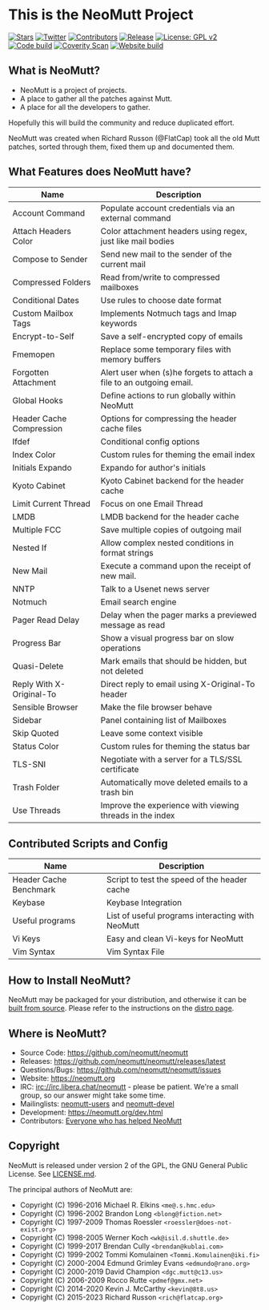 # This is the NeoMutt Project

[![Stars](https://img.shields.io/github/stars/neomutt/neomutt.svg?style=social&label=Stars)](https://github.com/neomutt/neomutt "Give us a Star")
[![Twitter](https://img.shields.io/twitter/follow/NeoMutt_Org.svg?style=social&label=Follow)](https://twitter.com/NeoMutt_Org "Follow us on Twitter")
[![Contributors](https://img.shields.io/badge/Contributors-272-orange.svg)](https://github.com/neomutt/neomutt/blob/main/AUTHORS.md "All of NeoMutt's Contributors")
[![Release](https://img.shields.io/github/release/neomutt/neomutt.svg)](https://github.com/neomutt/neomutt/releases/latest "Latest Release Notes")
[![License: GPL v2](https://img.shields.io/badge/License-GPL%20v2-blue.svg)](https://github.com/neomutt/neomutt/blob/main/LICENSE.md "Copyright Statement")
[![Code build](https://github.com/neomutt/neomutt/actions/workflows/build-and-test.yml/badge.svg?branch=main&event=push)](https://github.com/neomutt/neomutt/actions/workflows/build-and-test.yml "Latest Automatic Code Build")
[![Coverity Scan](https://img.shields.io/coverity/scan/8495.svg)](https://scan.coverity.com/projects/neomutt-neomutt "Latest Code Static Analysis")
[![Website build](https://github.com/neomutt/neomutt.github.io/actions/workflows/pages/pages-build-deployment/badge.svg)](https://neomutt.org/ "Website Build")

## What is NeoMutt?

* NeoMutt is a project of projects.
* A place to gather all the patches against Mutt.
* A place for all the developers to gather.

Hopefully this will build the community and reduce duplicated effort.

NeoMutt was created when Richard Russon (@FlatCap) took all the old Mutt patches,
sorted through them, fixed them up and documented them.

## What Features does NeoMutt have?

| Name                     | Description
| ------------------------ | ------------------------------------------------------
| Account Command          | Populate account credentials via an external command
| Attach Headers Color     | Color attachment headers using regex, just like mail bodies
| Compose to Sender        | Send new mail to the sender of the current mail
| Compressed Folders       | Read from/write to compressed mailboxes
| Conditional Dates        | Use rules to choose date format
| Custom Mailbox Tags      | Implements Notmuch tags and Imap keywords
| Encrypt-to-Self          | Save a self-encrypted copy of emails
| Fmemopen                 | Replace some temporary files with memory buffers
| Forgotten Attachment     | Alert user when (s)he forgets to attach a file to an outgoing email.
| Global Hooks             | Define actions to run globally within NeoMutt
| Header Cache Compression | Options for compressing the header cache files
| Ifdef                    | Conditional config options
| Index Color              | Custom rules for theming the email index
| Initials Expando         | Expando for author's initials
| Kyoto Cabinet            | Kyoto Cabinet backend for the header cache
| Limit Current Thread     | Focus on one Email Thread
| LMDB                     | LMDB backend for the header cache
| Multiple FCC             | Save multiple copies of outgoing mail
| Nested If                | Allow complex nested conditions in format strings
| New Mail                 | Execute a command upon the receipt of new mail.
| NNTP                     | Talk to a Usenet news server
| Notmuch                  | Email search engine
| Pager Read Delay         | Delay when the pager marks a previewed message as read
| Progress Bar             | Show a visual progress bar on slow operations
| Quasi-Delete             | Mark emails that should be hidden, but not deleted
| Reply With X-Original-To | Direct reply to email using X-Original-To header
| Sensible Browser         | Make the file browser behave
| Sidebar                  | Panel containing list of Mailboxes
| Skip Quoted              | Leave some context visible
| Status Color             | Custom rules for theming the status bar
| TLS-SNI                  | Negotiate with a server for a TLS/SSL certificate
| Trash Folder             | Automatically move deleted emails to a trash bin
| Use Threads              | Improve the experience with viewing threads in the index

## Contributed Scripts and Config

| Name                   | Description
| ---------------------- | ---------------------------------------------
| Header Cache Benchmark | Script to test the speed of the header cache
| Keybase                | Keybase Integration
| Useful programs        | List of useful programs interacting with NeoMutt
| Vi Keys                | Easy and clean Vi-keys for NeoMutt
| Vim Syntax             | Vim Syntax File

## How to Install NeoMutt?

NeoMutt may be packaged for your distribution, and otherwise it can be
[built from source](https://neomutt.org/dev/build/build). Please refer to the
instructions on the [distro page](https://neomutt.org/distro.html).

## Where is NeoMutt?

- Source Code:     https://github.com/neomutt/neomutt
- Releases:        https://github.com/neomutt/neomutt/releases/latest
- Questions/Bugs:  https://github.com/neomutt/neomutt/issues
- Website:         https://neomutt.org
- IRC:             [irc://irc.libera.chat/neomutt](https://web.libera.chat/#neomutt "IRC Web Client") - please be patient.
  We're a small group, so our answer might take some time.
- Mailinglists:    [neomutt-users](mailto:neomutt-users-request@neomutt.org?subject=subscribe)
  and [neomutt-devel](mailto:neomutt-devel-request@neomutt.org?subject=subscribe)
- Development:     https://neomutt.org/dev.html
- Contributors:    [Everyone who has helped NeoMutt](AUTHORS.md)

## Copyright

NeoMutt is released under version 2 of the GPL, the GNU General Public License.
See [LICENSE.md](LICENSE.md).

The principal authors of NeoMutt are:

- Copyright (C) 1996-2016 Michael R. Elkins `<me@.s.hmc.edu>`
- Copyright (C) 1996-2002 Brandon Long `<blong@fiction.net>`
- Copyright (C) 1997-2009 Thomas Roessler `<roessler@does-not-exist.org>`
- Copyright (C) 1998-2005 Werner Koch `<wk@isil.d.shuttle.de>`
- Copyright (C) 1999-2017 Brendan Cully `<brendan@kublai.com>`
- Copyright (C) 1999-2002 Tommi Komulainen `<Tommi.Komulainen@iki.fi>`
- Copyright (C) 2000-2004 Edmund Grimley Evans `<edmundo@rano.org>`
- Copyright (C) 2000-2019 David Champion `<dgc.mutt@c13.us>`
- Copyright (C) 2006-2009 Rocco Rutte `<pdmef@gmx.net>`
- Copyright (C) 2014-2020 Kevin J. McCarthy `<kevin@8t8.us>`
- Copyright (C) 2015-2023 Richard Russon `<rich@flatcap.org>`

